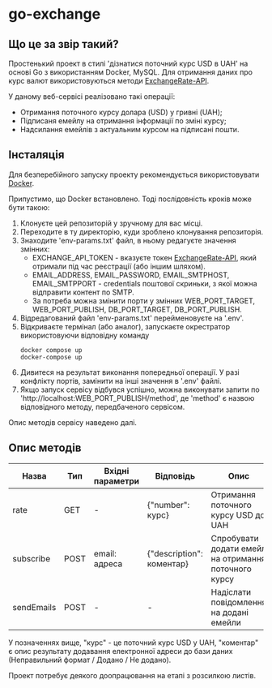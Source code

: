 # go-exchange

## Що це за звір такий?

Простенький проект в стилі 'дізнатися поточний курс USD в UAH' на основі Go з використанням Docker, MySQL.
Для отримання даних про курс валют використовуються методи [ExchangeRate-API](https://www.exchangerate-api.com/docs).

У даному веб-сервісі реалізовано такі операції:
- Отримання поточного курсу долара (USD) у гривні (UAH);
- Підписаня емейлу на отримання інформації по зміні курсу;
- Надсилання емейлів з актуальним курсом на підписані пошти.

## Інсталяція

Для безперебійного запуску проекту рекомендується використовувати [Docker](https://docs.docker.com/engine/install/).

Припустимо, що Docker встановлено. Тоді послідовність кроків може бути такою:
1. Клонуєте цей репозиторій у зручному для вас місці.
2. Переходите в ту директорію, куди зроблено клонування репозиторія.
3. Знаходите 'env-params.txt' файл, в ньому редагуєте значення змінних:
   - EXCHANGE_API_TOKEN - вказуєте токен [ExchangeRate-API](https://www.exchangerate-api.com), який отримали під час реєстрації (або іншим шляхом).
   - EMAIL_ADDRESS, EMAIL_PASSWORD, EMAIL_SMTPHOST, EMAIL_SMTPPORT - credentials поштової скриньки, з якої можна відправити контент по SMTP.
   - За потреба можна змінити порти у змінних WEB_PORT_TARGET, WEB_PORT_PUBLISH, DB_PORT_TARGET, DB_PORT_PUBLISH.
5. Відредагований файл 'env-params.txt' перейменовуєте на '.env'.
6. Відкриваєте термінал (або аналог), запускаєте окрестратор використовуючи відповідну команду
   ```
   docker compose up
   docker-compose up
   ```
7. Дивитеся на результат виконання попередньої операції. У разі конфлікту портів, замінити на інші значення в '.env' файлі.
8. Якщо запуск сервісу відбувся успішно, можна виконувати запити по 'http://localhost:WEB_PORT_PUBLISH/method', де 'method' є назвою відповідного методу, передбаченого сервісом.

Опис методів сервісу наведено далі.

## Опис методів

| Назва | Тип | Вхідні параметри | Відповідь | Опис |
| --- | --- | --- | --- | --- |
| rate | GET | - | {"number": курс} | Отримання поточного курсу USD до UAH |
| subscribe | POST | email: адреса | {"description": коментар} | Спробувати додати емейл на отримання поточного курсу |
| sendEmails | POST | - | - | Надіслати повідомлення на додані емейли |

У позначеннях вище, "курс" - це поточний курс USD у UAH, "коментар" є опис результату додавання електронної адреси до бази даних (Неправильний формат / Додано / Не додано).

Проект потребує деякого доопрацювання на етапі з розсилкою листів.
